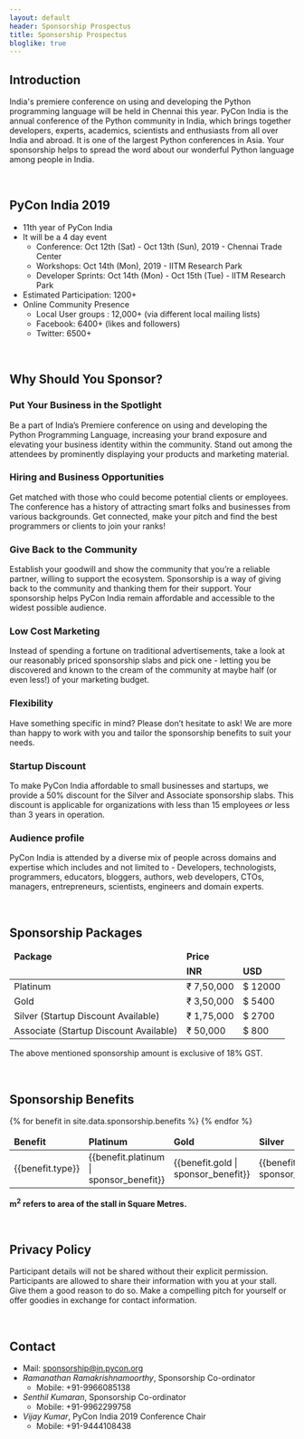 ```yaml
---
layout: default
header: Sponsorship Prospectus
title: Sponsorship Prospectus
bloglike: true
---
```


## Introduction

India's premiere conference on using and developing the Python
programming language will be held in Chennai this year. PyCon
India is the annual conference of the Python community in
India, which brings together developers, experts, academics,
scientists and enthusiasts from all over India and abroad. It
is one of the largest Python conferences in Asia. Your
sponsorship helps to spread the word about our wonderful
Python language among people in India.

<br>

## PyCon India 2019

- 11th year of PyCon India
- It will be a 4 day event
  - Conference: Oct 12th (Sat) - Oct 13th (Sun), 2019 - Chennai Trade Center 
  - Workshops: Oct 14th (Mon), 2019 - IITM Research Park
  - Developer Sprints: Oct 14th (Mon) - Oct 15th (Tue) - IITM Research Park
- Estimated Participation: 1200+
- Online Community Presence
  - Local User groups : 12,000+ (via different local mailing lists)
  - Facebook: 6400+ (likes and followers)
  - Twitter: 6500+

<br>

## Why Should You Sponsor?

### Put Your Business in the Spotlight

Be a part of India’s Premiere conference on using and
developing the Python Programming Language, increasing your
brand exposure and elevating your business identity within the
community. Stand out among the attendees by prominently
displaying your products and marketing material.

### Hiring and Business Opportunities

Get matched with those who could become potential clients or
employees. The conference has a history of attracting smart
folks and businesses from various backgrounds. Get connected,
make your pitch and find the best programmers or clients to
join your ranks!

### Give Back to the Community

Establish your goodwill and show the community that you’re a
reliable partner, willing to support the
ecosystem. Sponsorship is a way of giving back to the
community and thanking them for their support. Your
sponsorship helps PyCon India remain affordable and accessible
to the widest possible audience.

### Low Cost Marketing

Instead of spending a fortune on traditional advertisements,
take a look at our reasonably priced sponsorship slabs and
pick one - letting you be discovered and known to the cream of
the community at maybe half (or even less!) of your marketing
budget.

### Flexibility

Have something specific in mind? Please don’t hesitate to ask!
We are more than happy to work with you and tailor the
sponsorship benefits to suit your needs.

### Startup Discount

To make PyCon India affordable to small businesses and
startups, we provide a 50% discount for the Silver and
Associate sponsorship slabs. This discount is applicable for
organizations with less than 15 employees <em>or</em> less
than 3 years in operation.

### Audience profile

PyCon India is attended by a diverse mix of people across
domains and expertise which includes and not limited to -
Developers, technologists, programmers, educators, bloggers,
authors, web developers, CTOs, managers, entrepreneurs,
scientists, engineers and domain experts.

<br>

## Sponsorship Packages

<table class="pure-table pure-table-bordered">
  <thead>
    <tr>
      <td colspan="1"><strong>Package</strong></td>
      <td colspan="2"><strong>Price</strong></td>
    </tr>
    <tr>
      <td></td>
      <td><strong>INR</strong></td>
      <td><strong>USD</strong></td>
    </tr>
  </thead>
  <tbody>
    <tr>
      <td>Platinum</td>
      <td>₹ 7,50,000</td>
      <td>$ 12000</td>
    </tr>
    <tr>
      <td>Gold </td>
      <td>₹ 3,50,000</td>
      <td>$ 5400</td>
    </tr>
    <tr>
      <td>Silver (Startup Discount Available)</td>
      <td>₹ 1,75,000</td>
      <td>$ 2700</td>
    </tr>
    <tr>
      <td>Associate (Startup Discount Available)</td>
      <td>₹ 50,000</td>
      <td>$ 800</td>
    </tr>
  </tbody>
</table>

The above mentioned sponsorship amount is exclusive of 18% GST.

<br>

## Sponsorship Benefits

<table class="pure-table pure-table-bordered">
  <thead>
    <tr>
      <td><strong>Benefit</strong></td>
      <td><strong>Platinum</strong></td>
      <td><strong>Gold</strong></td>
      <td><strong>Silver</strong></td>
      <td><strong>Associate</strong></td>
    </tr>
  </thead>
  <tbody>
    {% for benefit in site.data.sponsorship.benefits %}
      <tr>
        <td>{{benefit.type}}</td>
        <td>{{benefit.platinum | sponsor_benefit}}</td>
        <td>{{benefit.gold | sponsor_benefit}}</td>
        <td>{{benefit.silver | sponsor_benefit}}</td>
        <td>{{benefit.associate | sponsor_benefit}}</td>
      </tr>
    {% endfor %}
  </tbody>
</table>

**m<sup>2</sup> refers to area of the stall in Square Metres.**

<br>

## Privacy Policy

Participant details will not be shared without their explicit
permission. Participants are allowed to share their
information with you at your stall. Give them a good reason to
do so. Make a compelling pitch for yourself or offer goodies
in exchange for contact information.

<br>

## Contact

- Mail: [sponsorship@in.pycon.org](mailto:sponsorship@in.pycon.org)
- *Ramanathan Ramakrishnamoorthy*, Sponsorship Co-ordinator
  - Mobile: +91-9966085138
- *Senthil Kumaran*, Sponsorship Co-ordinator
  - Mobile: +91-9962299758
- *Vijay Kumar*, PyCon India 2019 Conference Chair
  - Mobile: +91-9444108438
